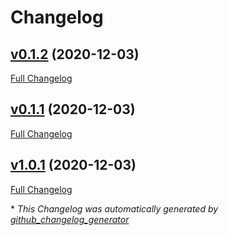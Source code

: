 # Changelog

## [v0.1.2](https://github.com/agpenton/chef-ubuntu-base/tree/v0.1.2) (2020-12-03)

[Full Changelog](https://github.com/agpenton/chef-ubuntu-base/compare/v0.1.1...v0.1.2)

## [v0.1.1](https://github.com/agpenton/chef-ubuntu-base/tree/v0.1.1) (2020-12-03)

[Full Changelog](https://github.com/agpenton/chef-ubuntu-base/compare/v1.0.1...v0.1.1)

## [v1.0.1](https://github.com/agpenton/chef-ubuntu-base/tree/v1.0.1) (2020-12-03)

[Full Changelog](https://github.com/agpenton/chef-ubuntu-base/compare/3e16aff8ad86b00d1cb12dcba558308b81c4a312...v1.0.1)



\* *This Changelog was automatically generated by [github_changelog_generator](https://github.com/github-changelog-generator/github-changelog-generator)*
